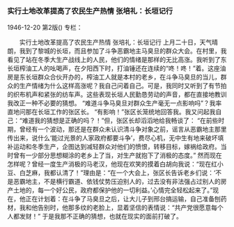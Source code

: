 ### 实行土地改革提高了农民生产热情  张培礼：长垣记行

1946-12-20
第2版()
专栏：

　　实行土地改革提高了农民生产热情
    张培礼：长垣记行
    上月二十日，天气晴朗，我到了黎城的长垣，而且参加了斗争恶霸地主马臭旦的群众大会。在村里，我看见了站在冬季大生产战线上的人民，他们的情绪是那样的无比高涨。我听到了东长垣榨油工人的吆喝声，在夕阳西下时，打油锤还在连续的“咚！咚！”着。这座油房是东长垣群众合伙开办的，榨油工人就是本村的老乡，在斗争马臭旦的当儿，群众的生产情绪为什么这样高涨呢？我自己问着自己。可是，我同时又听到了有节拍的织布机声和紧张的纺车声。这些表现长垣人民勤恳劳动的声音，都在直接地教训我改正一种不必要的猜想。
    “难道斗争马臭旦对群众生产毫无一点影响吗”？我率直地问那在长垣工作的张区长。
    “有影响！”张区长笼统地回答我。我又问起我自己：“难道我的猜想是正确的吗？！”但，张区长却滔滔地给我畅谈了：
    “在前些时期，曾经有一个波动，那还是在群众未认识清斗争对象之前，谣言从恶霸地主那里传出来，说什么‘能过光景的人家政府都要斗争’，费尽心机，无中生有地来破坏填补运动和冬季生产，企图达到减轻群众对他们的愤恨，转移目标，嫁祸给政府。当时曾有一少部分思想糊涂的老乡上了当，对生产就抱下了消极的态度。”
    然而现在怎样呢？曾经一度生产消极的马老汉，他现在欢笑的摸着白胡向我说：“现在红小豆、白芝麻，我都认清了！”理由是：“在一个大会上，张区长告诉老乡们说：‘不是恶霸地主，不是横行霸道、依钱仗势压迫别人的，过去没有非法强占过别人的房产土地的，每一个好公民，政府都保护他的一切利益。’心情完全轻松起来了。”现在，他正在计划着：在斗争了马臭旦之后，让大儿子到邢台搞运输，自己准备刨药材，我和他告别时，他那多纹的老脸上，显着坚信的表情说：“共产党很愿意每个人都发财！”
    于是我那不正确的猜想，也就在现实的面前打破了。
